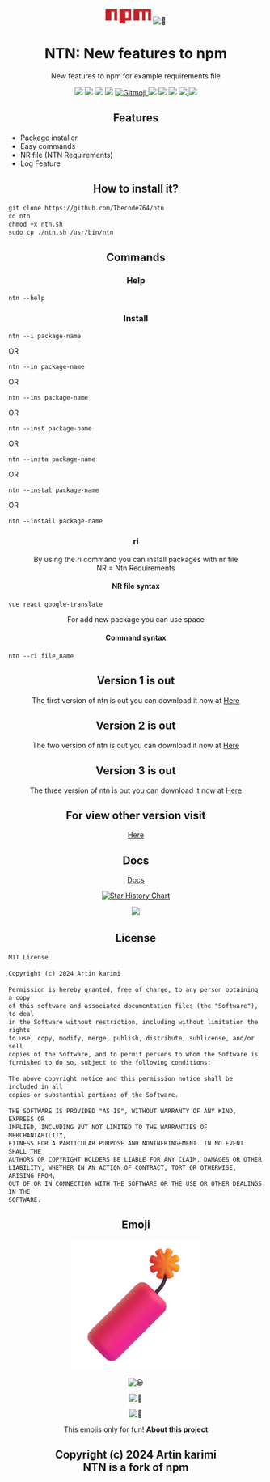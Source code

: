 
<p align="center">
    <img src="./logo/npm.png"width="90">
    <picture>
        <source srcset="https://fonts.gstatic.com/s/e/notoemoji/latest/1f389/512.webp" type="image/webp">
        <img src="https://fonts.gstatic.com/s/e/notoemoji/latest/1f389/512.gif" alt="🎉" width="50" >
    </picture>
</p>

<h1 align="center">NTN: New features to npm</h1> 
<p align="center">New features to npm for example requirements file</p>
<p align="center">
    <a href="https://discord.com/users/1125429179685548112"><img src="https://img.shields.io/badge/Discord-black?logo=discord"></a> 
    <img src="https://img.shields.io/github/last-commit/Thecode764/ntn">
    <img src="https://img.shields.io/github/forks/Thecode764/ntn">
    <img src="https://img.shields.io/github/stars/Thecode764/ntn">
    <a href="https://gitmoji.dev">
        <img
            src="https://img.shields.io/badge/gitmoji-%20😜%20😍-FFDD67.svg?style=flat-square"
            alt="Gitmoji"
        />
    </a>
    <img src="https://img.shields.io/badge/Version-4-black?logo=linux">
    <img src="https://img.shields.io/badge/Tested-yes-black?logo=linux">
    <img src="https://img.shields.io/github/commit-activity/w/Thecode764/ntn/main">
    <a href="https://googlefonts.github.io/noto-emoji-animation/">
        <img src="https://img.shields.io/badge/GIFS-black?logo=google">
    </a>
    <a href="https://github.com/Tarikul-Islam-Anik/Animated-Fluent-Emojis">
        <img src="https://img.shields.io/badge/Icons-black?logo=icon">
    </a>
</p>
<h2 align="center">Features</h2>

- Package installer
- Easy commands
- NR file (NTN Requirements)
- Log Feature

<h2 align="center">How to install it?</h2>
<p align="center">

```
git clone https://github.com/Thecode764/ntn
cd ntn
chmod +x ntn.sh
sudo cp ./ntn.sh /usr/bin/ntn
```    

</p>
<h2 align="center">Commands</h2>
<h3 align="center">Help</h3>
<p align="center">

```
ntn --help
```    

</p>
<h3 align="center">Install</h3>
<p align="center">

```
ntn --i package-name
```    

</p>
OR
<p align="center">

```
ntn --in package-name
```    

</p>
OR
<p align="center">

```
ntn --ins package-name
```    

</p>
OR
<p align="center">

```
ntn --inst package-name
```    

</p>
OR
<p align="center">

```
ntn --insta package-name
```    

</p>
OR
<p align="center">

```
ntn --instal package-name
```    

</p>
OR
<p align="center">

```
ntn --install package-name
```    

</p>
<h3 align="center">ri</h3>
<p align="center">By using the ri command you can install packages with nr file<br>NR = Ntn Requirements</p>
<h4 align="center">NR file syntax</h4>

```
vue react google-translate
```

<p align="center">For add new package you can use space</p>
<h4 align="center">Command syntax</h4>

```
ntn --ri file_name
```
<h2 align="center">Version 1 is out</h2>
<p align="center">The first version of ntn is out you can download it now at <a href="https://github.com/Thecode764/ntn/releases/tag/version-1">Here</a></p>
<h2 align="center">Version 2 is out</h2>
<p align="center">The two version of ntn is out you can download it now at <a href="https://github.com/Thecode764/ntn/releases/tag/version-2">Here</a></p>
<h2 align="center">Version 3 is out</h2>
<p align="center">The three version of ntn is out you can download it now at <a href="https://github.com/Thecode764/ntn/releases/tag/version-3">Here</a></p>
<h2 align="center">For view other version visit</h2>
<p align="center"><a href="./project/releases.md">Here</a></p>
<h2 align="center">Docs</h2>
<p align="center">
    <a href="./docs/welcome.md">Docs</a>
</p>
<p align="center">
    <a href="https://star-history.com/#Thecode764/ntn&Date">
        <picture>
            <source media="(prefers-color-scheme: dark)" srcset="https://api.star-history.com/svg?repos=Thecode764/ntn&type=Date&theme=dark" />
            <source media="(prefers-color-scheme: light)" srcset="https://api.star-history.com/svg?repos=Thecode764/ntn&type=Date" />
            <img alt="Star History Chart" src="https://api.star-history.com/svg?repos=Thecode764/ntn&type=Date" />
         </picture>
    </a>
</p>

<p align="center">
    <img src="https://github-readme-stats.vercel.app/api/pin/?username=Thecode764&repo=ntn">
</p>
<h2 align="center">License</h2>

```
MIT License

Copyright (c) 2024 Artin karimi

Permission is hereby granted, free of charge, to any person obtaining a copy
of this software and associated documentation files (the "Software"), to deal
in the Software without restriction, including without limitation the rights
to use, copy, modify, merge, publish, distribute, sublicense, and/or sell
copies of the Software, and to permit persons to whom the Software is
furnished to do so, subject to the following conditions:

The above copyright notice and this permission notice shall be included in all
copies or substantial portions of the Software.

THE SOFTWARE IS PROVIDED "AS IS", WITHOUT WARRANTY OF ANY KIND, EXPRESS OR
IMPLIED, INCLUDING BUT NOT LIMITED TO THE WARRANTIES OF MERCHANTABILITY,
FITNESS FOR A PARTICULAR PURPOSE AND NONINFRINGEMENT. IN NO EVENT SHALL THE
AUTHORS OR COPYRIGHT HOLDERS BE LIABLE FOR ANY CLAIM, DAMAGES OR OTHER
LIABILITY, WHETHER IN AN ACTION OF CONTRACT, TORT OR OTHERWISE, ARISING FROM,
OUT OF OR IN CONNECTION WITH THE SOFTWARE OR THE USE OR OTHER DEALINGS IN THE
SOFTWARE.
```

<h2 align="center">Emoji</h2>
<p align="center">
    <img src="./assets/Firecracker.png">
</p>

<p align="center">
    <picture>
        <source srcset="https://fonts.gstatic.com/s/e/notoemoji/latest/1f600/512.webp" type="image/webp">
        <img src="https://fonts.gstatic.com/s/e/notoemoji/latest/1f600/512.gif" alt="😀" width="150">
    </picture>
</p>

<p align="center">
    <picture>
        <source srcset="https://fonts.gstatic.com/s/e/notoemoji/latest/1f389/512.webp" type="image/webp">
        <img src="https://fonts.gstatic.com/s/e/notoemoji/latest/1f389/512.gif" alt="🎉" width="150">
    </picture>
</p>

<p align="center">
    <picture>
        <source srcset="https://fonts.gstatic.com/s/e/notoemoji/latest/1f973/512.webp" type="image/webp">
        <img src="https://fonts.gstatic.com/s/e/notoemoji/latest/1f973/512.gif" alt="🥳" width="150">
    </picture>
</p>

<p align="center">This emojis only for fun! <b>About this project</b></p>
<h2 align="center">Copyright (c) 2024 Artin karimi<br>NTN is a fork of npm</h2>